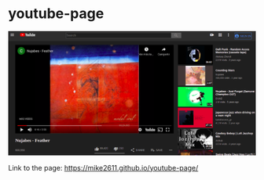 # youtube-page

![Page Screenshot](/images/PageScreenshot.png?raw=true "Page Screenshot")


Link to the page:
https://mike2611.github.io/youtube-page/
